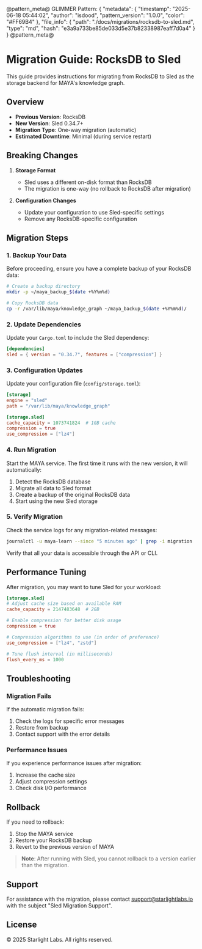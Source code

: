@pattern_meta@
GLIMMER Pattern:
{
  "metadata": {
    "timestamp": "2025-06-18 05:44:02",
    "author": "isdood",
    "pattern_version": "1.0.0",
    "color": "#FF69B4"
  },
  "file_info": {
    "path": "./docs/migrations/rocksdb-to-sled.md",
    "type": "md",
    "hash": "e3a9a733be85de033d5e37b82338987eaff7d0a4"
  }
}
@pattern_meta@

# Migration Guide: RocksDB to Sled

This guide provides instructions for migrating from RocksDB to Sled as the storage backend for MAYA's knowledge graph.

## Overview

- **Previous Version**: RocksDB
- **New Version**: Sled 0.34.7+
- **Migration Type**: One-way migration (automatic)
- **Estimated Downtime**: Minimal (during service restart)

## Breaking Changes

1. **Storage Format**
   - Sled uses a different on-disk format than RocksDB
   - The migration is one-way (no rollback to RocksDB after migration)

2. **Configuration Changes**
   - Update your configuration to use Sled-specific settings
   - Remove any RocksDB-specific configuration

## Migration Steps

### 1. Backup Your Data

Before proceeding, ensure you have a complete backup of your RocksDB data:

```bash
# Create a backup directory
mkdir -p ~/maya_backup_$(date +%Y%m%d)

# Copy RocksDB data
cp -r /var/lib/maya/knowledge_graph ~/maya_backup_$(date +%Y%m%d)/
```

### 2. Update Dependencies

Update your `Cargo.toml` to include the Sled dependency:

```toml
[dependencies]
sled = { version = "0.34.7", features = ["compression"] }
```

### 3. Configuration Updates

Update your configuration file (`config/storage.toml`):

```toml
[storage]
engine = "sled"
path = "/var/lib/maya/knowledge_graph"

[storage.sled]
cache_capacity = 1073741824  # 1GB cache
compression = true
use_compression = ["lz4"]
```

### 4. Run Migration

Start the MAYA service. The first time it runs with the new version, it will automatically:

1. Detect the RocksDB database
2. Migrate all data to Sled format
3. Create a backup of the original RocksDB data
4. Start using the new Sled storage

### 5. Verify Migration

Check the service logs for any migration-related messages:

```bash
journalctl -u maya-learn --since "5 minutes ago" | grep -i migration
```

Verify that all your data is accessible through the API or CLI.

## Performance Tuning

After migration, you may want to tune Sled for your workload:

```toml
[storage.sled]
# Adjust cache size based on available RAM
cache_capacity = 2147483648  # 2GB

# Enable compression for better disk usage
compression = true

# Compression algorithms to use (in order of preference)
use_compression = ["lz4", "zstd"]

# Tune flush interval (in milliseconds)
flush_every_ms = 1000
```

## Troubleshooting

### Migration Fails

If the automatic migration fails:

1. Check the logs for specific error messages
2. Restore from backup
3. Contact support with the error details

### Performance Issues

If you experience performance issues after migration:

1. Increase the cache size
2. Adjust compression settings
3. Check disk I/O performance

## Rollback

If you need to rollback:

1. Stop the MAYA service
2. Restore your RocksDB backup
3. Revert to the previous version of MAYA

> **Note**: After running with Sled, you cannot rollback to a version earlier than the migration.

## Support

For assistance with the migration, please contact support@starlightlabs.io with the subject "Sled Migration Support".

## License

© 2025 Starlight Labs. All rights reserved.
